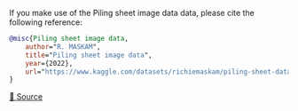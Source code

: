 If you make use of the Piling sheet image data data, please cite the following reference:

```bibtex
@misc{Piling sheet image data,
	author="R. MASKAM",
	title="Piling sheet image data",
	year={2022},
	url="https://www.kaggle.com/datasets/richiemaskam/piling-sheet-data-2022"
}
```

[🔗 Source](https://www.kaggle.com/datasets/richiemaskam/piling-sheet-data-2022)
